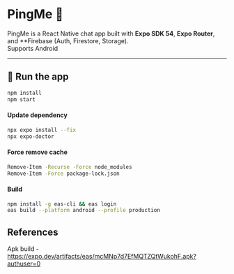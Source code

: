 # PingMe 📱

PingMe is a React Native chat app built with **Expo SDK 54**, **Expo Router**, and **Firebase (Auth, Firestore, Storage).  
Supports Android

---

## 🚀 Run the app

```sh
npm install
npm start
```
#### Update dependency

```sh
npx expo install --fix
npx expo-doctor
```
#### Force remove cache

```sh
Remove-Item -Recurse -Force node_modules
Remove-Item -Force package-lock.json
```

#### Build

```sh
npm install -g eas-cli && eas login
eas build --platform android --profile production
```


## References

Apk build - https://expo.dev/artifacts/eas/mcMNp7d7EfMQTZQtWukohF.apk?authuser=0  
